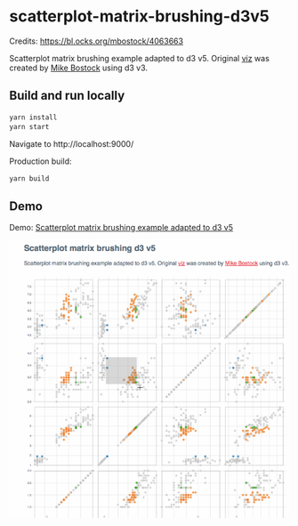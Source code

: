 # scatterplot-matrix-brushing-d3v5

Credits: https://bl.ocks.org/mbostock/4063663

Scatterplot matrix brushing example adapted to d3 v5.
Original <a href="https://bl.ocks.org/mbostock/4063663">viz</a> was created by <a href="https://github.com/mbostock">Mike Bostock</a> using d3 v3.


## Build and run locally

```sh
yarn install
yarn start
```
Navigate to http://localhost:9000/

Production build:

```sh
yarn build
```

## Demo

Demo: <a href="https://djamshed.github.io/scatterplot-matrix-brushing-d3v5/dist/">Scatterplot matrix brushing example adapted to d3 v5</a>

![demo](demo.gif)